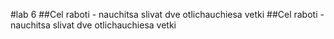 

#lab 6
##Cel raboti - nauchitsa slivat dve otlichauchiesa vetki
##Cel raboti - nauchitsa slivat dve otlichauchiesa vetki
